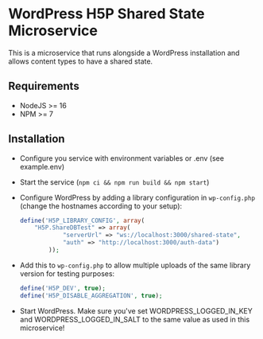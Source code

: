 # WordPress H5P Shared State Microservice

This is a microservice that runs alongside a WordPress installation and allows
content types to have a shared state.

## Requirements

- NodeJS >= 16
- NPM >= 7

## Installation

- Configure you service with environment variables or .env (see example.env)
- Start the service (`npm ci && npm run build && npm start`)
- Configure WordPress by adding a library configuration in `wp-config.php`
  (change the hostnames according to your setup):

  ```php
  define('H5P_LIBRARY_CONFIG', array(
      "H5P.ShareDBTest" => array(
              "serverUrl" => "ws://localhost:3000/shared-state",
              "auth" => "http://localhost:3000/auth-data")
          ));
  ```

- Add this to `wp-config.php` to allow multiple uploads of the same library
  version for testing purposes:

  ```php
  define('H5P_DEV', true);
  define('H5P_DISABLE_AGGREGATION', true);
  ```

- Start WordPress. Make sure you've set WORDPRESS_LOGGED_IN_KEY and
  WORDPRESS_LOGGED_IN_SALT to the same value as used in this microservice!
